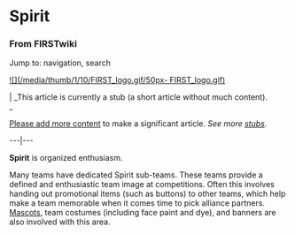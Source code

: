 

# Spirit

### From FIRSTwiki

Jump to: navigation, search

[![](/media/thumb/1/10/FIRST_logo.gif/50px-
FIRST_logo.gif)](/index.php/Image:FIRST_logo.gif "" )

|  _This article is currently a stub (a short article without much content).  
_

[Please add more
content](http://www.firstwiki.net/index.php?title=Spirit&action=edit
"http://www.firstwiki.net/index.php?title=Spirit&action=edit" ) to make a
significant article. _See more [stubs](/index.php/Special:Shortpages
"Special:Shortpages" )._  
  
---|---  
  
  
**Spirit** is organized enthusiasm. 

Many teams have dedicated Spirit sub-teams. These teams provide a defined and
enthusiastic team image at competitions. Often this involves handing out
promotional items (such as buttons) to other teams, which help make a team
memorable when it comes time to pick alliance partners.
[Mascots](/index.php/Mascot "Mascot" ), team costumes (including face paint
and dye), and banners are also involved with this area.

